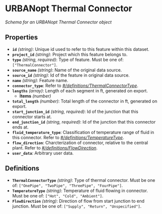 # URBANopt Thermal Connector

*Schema for an URBANopt Thermal Connector object*

## Properties

- **`id`** *(string)*: Unique id used to refer to this feature within this dataset.
- **`project_id`** *(string)*: Project which this feature belongs to.
- **`type`** *(string, required)*: Type of feature. Must be one of: `["ThermalConnector"]`.
- **`source_name`** *(string)*: Name of the original data source.
- **`source_id`** *(string)*: Id of the feature in original data source.
- **`name`** *(string)*: Feature name.
- **`connector_type`**: Refer to *[#/definitions/ThermalConnectorType](#definitions/ThermalConnectorType)*.
- **`lengths`** *(array)*: Length of each segment in ft, generated on export.
  - **Items** *(number)*
- **`total_length`** *(number)*: Total length of the connector in ft, generated on export.
- **`start_junction_id`** *(string, required)*: Id of the junction that this connector starts at.
- **`end_junction_id`** *(string, required)*: Id of the junction that this connector ends at.
- **`fluid_temperature_type`**: Classification of temperature range of fluid in this connector. Refer to *[#/definitions/TemperatureType](#definitions/TemperatureType)*.
- **`flow_direction`**: Charcterization of connector, relative to the central plant. Refer to *[#/definitions/FlowDirection](#definitions/FlowDirection)*.
- **`user_data`**: Arbitrary user data.
## Definitions

- <a id="definitions/ThermalConnectorType"></a>**`ThermalConnectorType`** *(string)*: Type of thermal connector. Must be one of: `["OnePipe", "TwoPipe", "ThreePipe", "FourPipe"]`.
- <a id="definitions/TemperatureType"></a>**`TemperatureType`** *(string)*: Temperature of fluid flowing in connector. Must be one of: `["Hot", "Cold", "Ambient"]`.
- <a id="definitions/FlowDirection"></a>**`FlowDirection`** *(string)*: Direction of flow from start junction to end junction. Must be one of: `["Supply", "Return", "Unspecified"]`.
